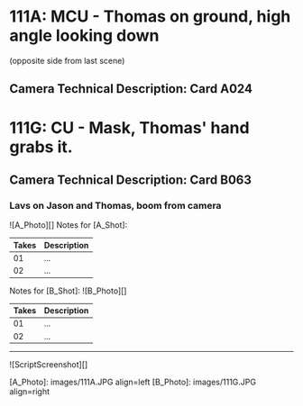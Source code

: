 # 111A: MCU - Thomas on ground, high angle looking down
(opposite side from last scene)
## Camera Technical Description: Card A024

# 111G: CU - Mask, Thomas' hand grabs it.
## Camera Technical Description: Card B063

### Lavs on Jason and Thomas, boom from camera

![A_Photo][]
Notes for [A_Shot]: 

| Takes | Description |
|:---|:----|
| 01 | ... |
| 02 | ... |

Notes for [B_Shot]: 
![B_Photo][]

| Takes | Description |
|:---|:----|
| 01 | ... |
| 02 | ... |

----

![ScriptScreenshot][]


[A_Photo]:  images/111A.JPG align=left
[B_Photo]:  images/111G.JPG align=right
